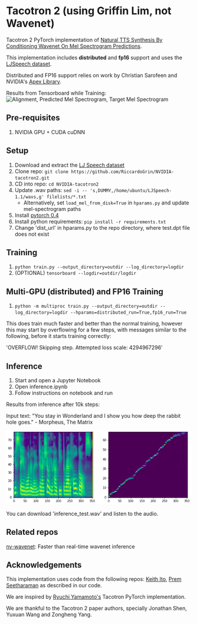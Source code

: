 # Tacotron 2 (using Griffin Lim, not Wavenet)

Tacotron 2 PyTorch implementation of [Natural TTS Synthesis By Conditioning
Wavenet On Mel Spectrogram Predictions](https://arxiv.org/pdf/1712.05884.pdf). 

This implementation includes **distributed** and **fp16** support
and uses the [LJSpeech dataset](https://keithito.com/LJ-Speech-Dataset/).

Distributed and FP16 support relies on work by Christian Sarofeen and NVIDIA's
[Apex Library](https://github.com/nvidia/apex).

Results from Tensorboard while Training:
![Alignment, Predicted Mel Spectrogram, Target Mel Spectrogram](tensorboard.png)


## Pre-requisites
1. NVIDIA GPU + CUDA cuDNN

## Setup
1. Download and extract the [LJ Speech dataset](https://keithito.com/LJ-Speech-Dataset/)
2. Clone repo: `git clone https://github.com/RiccardoGrin/NVIDIA-tacotron2.git`
3. CD into repo: `cd NVIDIA-tacotron2`
4. Update .wav paths: `sed -i -- 's,DUMMY,/home/ubuntu/LJSpeech-1.1/wavs,g' filelists/*.txt`
    - Alternatively, set `load_mel_from_disk=True` in `hparams.py` and update mel-spectrogram paths 
5. Install [pytorch 0.4](https://github.com/pytorch/pytorch)
6. Install python requirements: `pip install -r requirements.txt`
7. Change 'dist_url' in hparams.py to the repo directory, where test.dpt file does not exist

## Training
1. `python train.py --output_directory=outdir --log_directory=logdir`
2. (OPTIONAL) `tensorboard --logdir=outdir/logdir`

## Multi-GPU (distributed) and FP16 Training
1. `python -m multiproc train.py --output_directory=outdir --log_directory=logdir --hparams=distributed_run=True,fp16_run=True`

This does train much faster and better than the normal training, however this may start by overflowing for a few steps, 
with messages similar to the following, before it starts training correctly:

'OVERFLOW! Skipping step. Attempted loss scale: 4294967296'

## Inference
1. Start and open a Jupyter Notebook
2. Open inference.ipynb
3. Follow instructions on notebook and run

Results from inference after 10k steps:

Input text: "You stay in Wonderland and I show you how deep the rabbit hole goes." - Morpheus, The Matrix

![Predicted Mel Spectrogram, Alignment](inference_test.png)

You can download 'inference_test.wav' and listen to the audio.

## Related repos
[nv-wavenet](https://github.com/NVIDIA/nv-wavenet/): Faster than real-time
wavenet inference

## Acknowledgements
This implementation uses code from the following repos: [Keith
Ito](https://github.com/keithito/tacotron/), [Prem
Seetharaman](https://github.com/pseeth/pytorch-stft) as described in our code.

We are inspired by [Ryuchi Yamamoto's](https://github.com/r9y9/tacotron_pytorch)
Tacotron PyTorch implementation.

We are thankful to the Tacotron 2 paper authors, specially Jonathan Shen, Yuxuan
Wang and Zongheng Yang.


